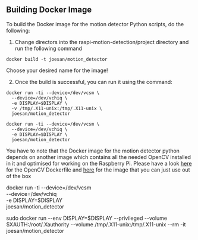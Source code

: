 ## Building Docker Image

To build the Docker image for the motion detector Python scripts, do the following:

1. Change directors into the raspi-motion-detection/project directory and run the following command

  ```
  docker build -t joesan/motion_detector
  ```
  
  Choose your desired name for the image!
  
2. Once the build is successful, you can run it using the command:

  ```
  docker run -ti --device=/dev/vcsm \
    --device=/dev/vchiq \
    -e DISPLAY=$DISPLAY \
    -v /tmp/.X11-unix:/tmp/.X11-unix \
    joesan/motion_detector
    
  docker run -ti --device=/dev/vcsm \
    --device=/dev/vchiq \
    -e DISPLAY=$DISPLAY \
    joesan/motion_detector
  ``` 
  
You have to note that the Docker image for the motion detector python depends on another image which
contains all the needed OpenCV installed in it and optimised for working on the Raspberry Pi. Please have
a look [here](https://github.com/joesan/raspi-motion-detection/tree/master/infrastructure) for the OpenCV Dockerfile and [here](https://hub.docker.com/r/joesan/raspi_opencv_3/) for the image that you can just use out of the box

  docker run -ti --device=/dev/vcsm \
    --device=/dev/vchiq \
    -e DISPLAY=$DISPLAY \
    joesan/motion_detector
    
  sudo docker run --env DISPLAY=$DISPLAY --privileged --volume $XAUTH:/root/.Xauthority --volume /tmp/.X11-unix:/tmp/.X11-unix --rm -it joesan/motion_detector